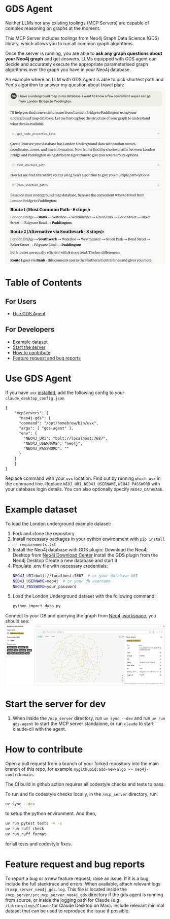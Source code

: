 # GDS Agent

Neither LLMs nor any existing toolings (MCP Servers) are capable of complex reasoning on graphs at the moment.

This MCP Server includes toolings from Neo4j Graph Data Science (GDS) library, which allows you to run all common graph algorithms.

Once the server is running, you are able to **ask any graph questions about your Neo4j graph** and get answers. LLMs equipped with GDS agent can decide and accurately execute the appropriate parameterised graph algorithms over the graph you have in your Neo4j database.

An example where an LLM with GDS Agent is able to pick shortest path and Yen's algorithm to answer my question about travel plan:
![gds-agent-example](doc/gds-agent-london-underground-example.png)

# Table of Contents

## For Users
- [Use GDS Agent](#use-gds-agent)

## For Developers
- [Example dataset](#example-dataset)
- [Start the server](#start-the-server)
- [How to contribute](#how-to-contribute)
- [Feature request and bug reports](#feature-request-and-bug-reports)


# Use GDS Agent
If you have `uvx` [installed](https://docs.astral.sh/uv/getting-started/installation/), add the following config to your `claude_desktop_config.json`
```
{
    "mcpServers": {
      "neo4j-gds": {
      "command": "/opt/homebrew/bin/uvx",
      "args": [ "gds-agent" ],
      "env": {
        "NEO4J_URI": "bolt://localhost:7687",
        "NEO4J_USERNAME": "neo4j",
        "NEO4J_PASSWORD": ""
      }
    }
    }
}
```
Replace command with your `uvx` location. Find out by running `which uvx` in the command line.
Replace `NEOJ_URI`, `NEO4J_USERNAME`, `NEO4J_PASSWORD` with your database login details. You can also optionally specify `NEO4J_DATABASE`.


# Example dataset
To load the London underground example dataset:
1. Fork and clone the repository
2. Install necessary packages in your python environment with `pip install -r requirements.txt`
3. Install the Neo4j database with GDS plugin:
   Download the Neo4j Desktop from [Neo4j Download Center](https://neo4j.com/download/)
   Install the GDS plugin from the Neo4j Desktop
   Create a new database and start it
4. Populate .env file with necessary credentials:
   ```bash
   NEO4J_URI=bolt://localhost:7687  # or your database URI
   NEO4J_USERNAME=neo4j  # or your db username
   NEO4J_PASSWORD=your_password
   ```
5. Load the London Underground dataset with the following command:
   ```bash
   python import_data.py
   ```
Connect to your DB and querying the graph from [Neo4j workspace](https://workspace-preview.neo4j.io/workspace/), 
you should see:
![London Underground Graph](dataset/london-underground-graph.png)


# Start the server for dev
1. When inside the `/mcp_server` directory, run `uv sync --dev` and run `uv run gds-agent` to start the MCP server standalone, or run `claude` to start claude-cli with the agent.


# How to contribute
Open a pull request from a branch of your forked repository into the main branch of this repo, for example `mygithubid:add-new-algo -> neo4j-contrib:main`.

The CI build in github action requires all codestyle checks and tests to pass.

To run and fix codestyle checks locally, in the `/mcp_server` directory, run:
```bash
uv sync --dev
```
to setup the python environment. And then,
```bash
uv run pytest tests -v -s
uv run ruff check
uv run ruff format
```
for all tests and codestyle fixes.

# Feature request and bug reports
To report a bug or a new feature request, raise an issue.
If it is a bug, include the full stacktrace and errors.
When available, attach relevant logs in `mcp_server_neo4j_gds.log`. This file is located inside the `/mcp_server/src_mcp_server_neo4j_gds` directory if the gds agent is running from source, or inside the logging path for Claude (e.g `/Library/Logs/Claude` for Claude Desktop on Mac). Include relevant minimal dataset that can be used to reproduce the issue if possible.